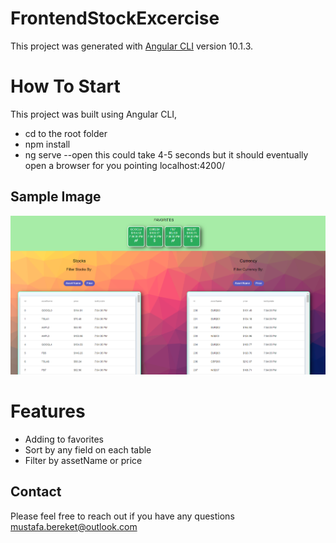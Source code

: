 # FrontendStockExcercise

This project was generated with [Angular CLI](https://github.com/angular/angular-cli) version 10.1.3.

# How To Start
This project was built using Angular CLI, 
- cd to the root folder
- npm install
- ng serve --open
this could take 4-5 seconds but it should eventually open a browser for you pointing localhost:4200/

## Sample Image

<img src="./src/assets/screenSample.PNG" width="600" alt="screenSample"/>

# Features
 - Adding to favorites
 - Sort by any field on each table
 - Filter by assetName or price
 
## Contact
Please feel free to reach out if you have any questions
mustafa.bereket@outlook.com




